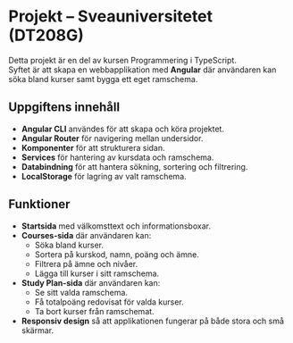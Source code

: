 # Projekt – Sveauniversitetet (DT208G)

Detta projekt är en del av kursen Programmering i TypeScript.  
Syftet är att skapa en webbapplikation med **Angular** där användaren kan söka bland kurser samt bygga ett eget ramschema.

## Uppgiftens innehåll
- **Angular CLI** användes för att skapa och köra projektet.
- **Angular Router** för navigering mellan undersidor.
- **Komponenter** för att strukturera sidan.
- **Services** för hantering av kursdata och ramschema.
- **Databindning** för att hantera sökning, sortering och filtrering.
- **LocalStorage** för lagring av valt ramschema.

## Funktioner
- **Startsida** med välkomsttext och informationsboxar.
- **Courses-sida** där användaren kan:
  - Söka bland kurser.
  - Sortera på kurskod, namn, poäng och ämne.
  - Filtrera på ämne och nivåer.
  - Lägga till kurser i sitt ramschema.
- **Study Plan-sida** där användaren kan:
  - Se sitt valda ramschema.
  - Få totalpoäng redovisat för valda kurser.
  - Ta bort kurser från ramschemat.
- **Responsiv design** så att applikationen fungerar på både stora och små skärmar.



